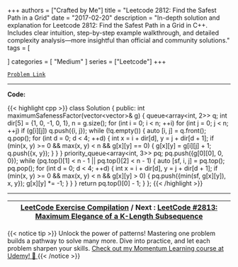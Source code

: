 
+++
authors = ["Crafted by Me"]
title = "Leetcode 2812: Find the Safest Path in a Grid"
date = "2017-02-20"
description = "In-depth solution and explanation for Leetcode 2812: Find the Safest Path in a Grid in C++. Includes clear intuition, step-by-step example walkthrough, and detailed complexity analysis—more insightful than official and community solutions."
tags = [
    
]
categories = [
    "Medium"
]
series = ["Leetcode"]
+++



[`Problem Link`](https://leetcode.com/problems/find-the-safest-path-in-a-grid/description/)

---

**Code:**

{{< highlight cpp >}}
class Solution {
public:
    int maximumSafenessFactor(vector<vector<int>>& g) {
    queue<array<int, 2>> q;
    int dir[5] = {1, 0, -1, 0, 1}, n = g.size();
    for (int i = 0; i < n; ++i)
        for (int j = 0; j < n; ++j)
            if (g[i][j])
                q.push({i, j});
    while (!q.empty()) {
        auto [i, j] = q.front(); q.pop();
        for (int d = 0; d < 4; ++d) {
            int x = i + dir[d], y = j + dir[d + 1];
            if (min(x, y) >= 0 && max(x, y) < n && g[x][y] == 0) {
                g[x][y] = g[i][j] + 1;
                q.push({x, y});
            }
        }
    }
    priority_queue<array<int, 3>> pq;
    pq.push({g[0][0], 0, 0});
    while (pq.top()[1] < n - 1 || pq.top()[2] < n - 1) {
        auto [sf, i, j] = pq.top(); pq.pop();
        for (int d = 0; d < 4; ++d) {
            int x = i + dir[d], y = j + dir[d + 1];
            if (min(x, y) >= 0 && max(x, y) < n && g[x][y] > 0) {
                pq.push({min(sf, g[x][y]), x, y});
                g[x][y] *= -1; 
            }
        }
    }
    return pq.top()[0] - 1;
}
};
{{< /highlight >}}


---

| [LeetCode Exercise Compilation](https://grid47.xyz/leetcode/) / Next : [LeetCode #2813: Maximum Elegance of a K-Length Subsequence](https://grid47.xyz/posts/leetcode_2813) |
| --- |
{{< notice tip >}}
Unlock the power of patterns! Mastering one problem builds a pathway to solve many more. Dive into practice, and let each problem sharpen your skills. [Check out my Momentum Learning course at Udemy! 🚀 ](https://www.udemy.com/course/algorithms-and-data-structures-in-cpp/)
{{< /notice >}}


